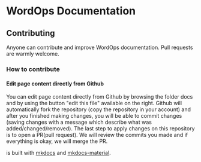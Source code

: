 # WordOps Documentation

## Contributing

Anyone can contribute and improve WordOps documentation. Pull requests are warmly welcome.

### How to contribute

#### Edit page content directly from Github

You can edit page content directly from Github by browsing the folder docs and by using the button "edit this file" available on the right.
Github will automatically fork the repository (copy the repository in your account) and after you finished making changes, you will be able to commit changes (saving changes with a message which describe what was added/changed/removed).
The last step to apply changes on this repository is to open a PR(pull request). We will review the commits you made and if everything is okay, we will merge the PR.


is built with [mkdocs](https://github.com/mkdocs/mkdocs) and [mkdocs-material](https://github.com/squidfunk/mkdocs-material).